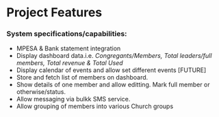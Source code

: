 # Project Features

<h3>System specifications/capabilities:</h3>

* MPESA & Bank statement integration
* Display dashboard data.i.e. <i>Congregants/Members, Total leaders/full members, Total revenue & Total Used</i>
* Display calendar of events and allow set different events [FUTURE]
* Store and fetch list of members on dashboard. 
* Show details of one member and allow editting. Mark full member or otherwise/status.
* Allow messaging via bulkk SMS service. 
* Allow grouping of members into various Church groups
